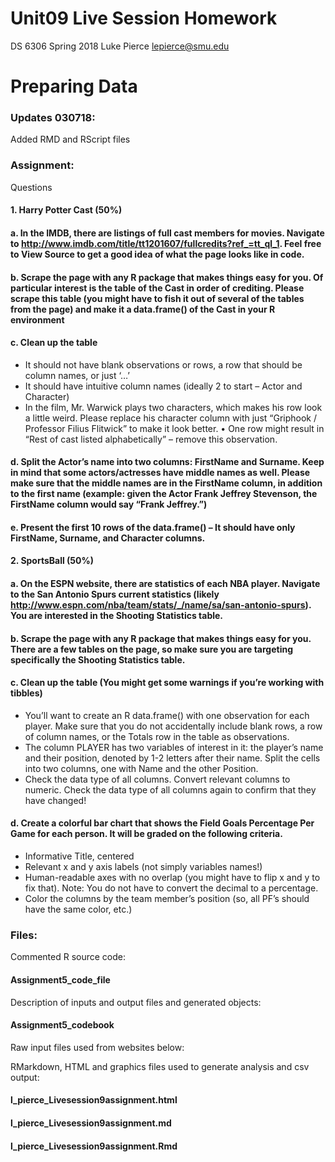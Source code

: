 # Unit09 Live Session Homework
DS 6306
Spring 2018
Luke Pierce
lepierce@smu.edu
# Preparing Data

### Updates 030718:
Added RMD and RScript files

### Assignment:

Questions
#### 1. Harry Potter Cast (50%)
#### a. In the IMDB, there are listings of full cast members for movies. Navigate to http://www.imdb.com/title/tt1201607/fullcredits?ref_=tt_ql_1. Feel free to View Source to get a good idea of what the page looks like in code.
#### b. Scrape the page with any R package that makes things easy for you. Of particular interest is the table of the Cast in order of crediting. Please scrape this table (you might have to fish it out of several of the tables from the page) and make it a data.frame() of the Cast in your R environment
#### c. Clean up the table
+ It should not have blank observations or rows, a row that should be column names, or just ‘…’
+ It should have intuitive column names (ideally 2 to start – Actor and Character)
+ In the film, Mr. Warwick plays two characters, which makes his row look a little weird. Please replace his character column with just “Griphook / Professor Filius Flitwick” to make it look better. • One row might result in “Rest of cast listed alphabetically” – remove this observation.
#### d. Split the Actor’s name into two columns: FirstName and Surname. Keep in mind that some actors/actresses have middle names as well. Please make sure that the middle names are in the FirstName column, in addition to the first name (example: given the Actor Frank Jeffrey Stevenson, the FirstName column would say “Frank Jeffrey.”)
#### e. Present the first 10 rows of the data.frame() – It should have only FirstName, Surname, and Character columns.

#### 2. SportsBall (50%)
#### a. On the ESPN website, there are statistics of each NBA player. Navigate to the San Antonio Spurs current statistics (likely http://www.espn.com/nba/team/stats/_/name/sa/san-antonio-spurs). You are interested in the Shooting Statistics table.
#### b. Scrape the page with any R package that makes things easy for you. There are a few tables on the page, so make sure you are targeting specifically the Shooting Statistics table.
#### c. Clean up the table (You might get some warnings if you’re working with tibbles)
+ You’ll want to create an R data.frame() with one observation for each player. Make sure that you do not accidentally include blank rows, a row of column names, or the Totals row in the table as observations.
+ The column PLAYER has two variables of interest in it: the player’s name and their position, denoted by 1-2 letters after their name. Split the cells into two columns, one with Name and the other Position.
+ Check the data type of all columns. Convert relevant columns to numeric. Check the data type of all columns again to confirm that they have changed!
#### d. Create a colorful bar chart that shows the Field Goals Percentage Per Game for each person. It will be graded on the following criteria.
+ Informative Title, centered
+ Relevant x and y axis labels (not simply variables names!)
+ Human-readable axes with no overlap (you might have to flip x and y to fix that). Note: You do not have to convert the decimal to a percentage.
+ Color the columns by the team member’s position (so, all PF’s should have the same color, etc.)

### Files:

Commented R source code: 

#### Assignment5_code_file

Description of inputs and output files and generated objects: 

#### Assignment5_codebook

Raw input files used from websites below:


RMarkdown, HTML and graphics files used to generate analysis and csv output:
 
#### l_pierce_Livesession9assignment.html
#### l_pierce_Livesession9assignment.md
#### l_pierce_Livesession9assignment.Rmd

